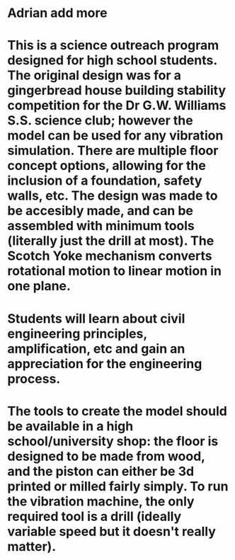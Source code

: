 # Adrian add more
# This is a science outreach program designed for high school students. The original design was for a gingerbread house building stability competition for the Dr G.W. Williams S.S. science club; however the model can be used for any vibration simulation. There are multiple floor concept options, allowing for the inclusion of a foundation, safety walls, etc. The design was made to be accesibly made, and can be assembled with minimum tools (literally just the drill at most). The Scotch Yoke mechanism converts rotational motion to linear motion in one plane. 

# Students will learn about civil engineering principles, amplification, etc and gain an appreciation for the engineering process.

# The tools to create the model should be available in a high school/university shop: the floor is designed to be made from wood, and the piston can either be 3d printed or milled fairly simply. To run the vibration machine, the only required tool is a drill (ideally variable speed but it doesn't really matter).
